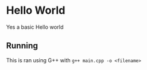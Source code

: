# Hello World
Yes a basic Hello world

## Running
This is ran using G++ with `g++ main.cpp -o <filename>`